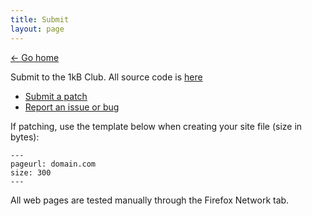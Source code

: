 ```yaml
---
title: Submit
layout: page
---
```


[&larr; Go home](/)

Submit to the 1kB Club. All source code is [here](https://git.disroot.org/bt/1kb-club)

- [Submit a patch](https://git.disroot.org/bt/1kb-club/pulls)
- [Report an issue or bug](https://git.disroot.org/bt/1kb-club/issues)

If patching, use the template below when creating your site file (size in bytes):

```
---
pageurl: domain.com
size: 300
---
```

All web pages are tested manually through the Firefox Network tab.
